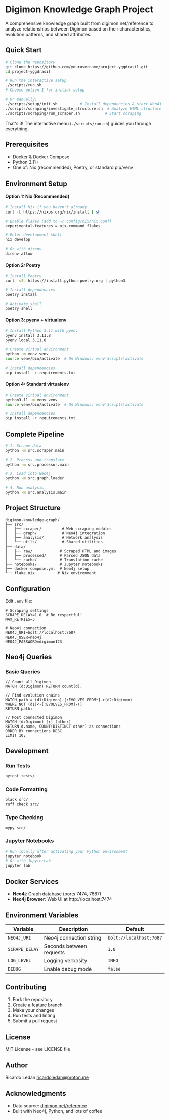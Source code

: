 # Digimon Knowledge Graph Project

A comprehensive knowledge graph built from digimon.net/reference to analyze relationships between Digimon based on their characteristics, evolution patterns, and shared attributes.

## Quick Start

```bash
# Clone the repository
git clone https://github.com/yourusername/project-yggdrasil.git
cd project-yggdrasil

# Run the interactive setup
./scripts/run.sh
# Choose option 1 for initial setup

# Or manually:
./scripts/setup/init.sh          # Install dependencies & start Neo4j
./scripts/scraping/investigate_structure.sh  # Analyze HTML structure
./scripts/scraping/run_scraper.sh           # Start scraping
```

That's it! The interactive menu (`./scripts/run.sh`) guides you through everything.

## Prerequisites

- Docker & Docker Compose
- Python 3.11+
- One of: Nix (recommended), Poetry, or standard pip/venv

## Environment Setup

#### Option 1: Nix (Recommended)
```bash
# Install Nix if you haven't already
curl -L https://nixos.org/nix/install | sh

# Enable flakes (add to ~/.config/nix/nix.conf)
experimental-features = nix-command flakes

# Enter development shell
nix develop

# Or with direnv
direnv allow
```

#### Option 2: Poetry
```bash
# Install Poetry
curl -sSL https://install.python-poetry.org | python3 -

# Install dependencies
poetry install

# Activate shell
poetry shell
```

#### Option 3: pyenv + virtualenv
```bash
# Install Python 3.11 with pyenv
pyenv install 3.11.8
pyenv local 3.11.8

# Create virtual environment
python -m venv venv
source venv/bin/activate  # On Windows: venv\Scripts\activate

# Install dependencies
pip install -r requirements.txt
```

#### Option 4: Standard virtualenv
```bash
# Create virtual environment
python3.11 -m venv venv
source venv/bin/activate  # On Windows: venv\Scripts\activate

# Install dependencies
pip install -r requirements.txt
```

## Complete Pipeline

```bash
# 1. Scrape data
python -m src.scraper.main

# 2. Process and translate
python -m src.processor.main

# 3. Load into Neo4j
python -m src.graph.loader

# 4. Run analysis
python -m src.analysis.main
```

## Project Structure

```
digimon-knowledge-graph/
├── src/
│   ├── scraper/         # Web scraping modules
│   ├── graph/           # Neo4j integration
│   ├── analysis/        # Network analysis
│   └── utils/           # Shared utilities
├── data/
│   ├── raw/            # Scraped HTML and images
│   ├── processed/      # Parsed JSON data
│   └── cache/          # Translation cache
├── notebooks/          # Jupyter notebooks
├── docker-compose.yml  # Neo4j setup
└── flake.nix          # Nix environment
```

## Configuration

Edit `.env` file:
```env
# Scraping settings
SCRAPE_DELAY=1.0  # Be respectful!
MAX_RETRIES=3

# Neo4j connection
NEO4J_URI=bolt://localhost:7687
NEO4J_USER=neo4j
NEO4J_PASSWORD=digimon123
```

## Neo4j Queries

### Basic Queries
```cypher
// Count all Digimon
MATCH (d:Digimon) RETURN count(d);

// Find evolution chains
MATCH path = (d1:Digimon)-[:EVOLVES_FROM*]->(d2:Digimon)
WHERE NOT (d1)<-[:EVOLVES_FROM]-()
RETURN path;

// Most connected Digimon
MATCH (d:Digimon)-[r]-(other)
RETURN d.name, COUNT(DISTINCT other) as connections
ORDER BY connections DESC
LIMIT 10;
```

## Development

### Run Tests
```bash
pytest tests/
```

### Code Formatting
```bash
black src/
ruff check src/
```

### Type Checking
```bash
mypy src/
```

### Jupyter Notebooks
```bash
# Run locally after activating your Python environment
jupyter notebook
# Or with JupyterLab
jupyter lab
```

## Docker Services

- **Neo4j**: Graph database (ports 7474, 7687)
- **Neo4j Browser**: Web UI at http://localhost:7474

## Environment Variables

| Variable | Description | Default |
|----------|-------------|---------|
| `NEO4J_URI` | Neo4j connection string | `bolt://localhost:7687` |
| `SCRAPE_DELAY` | Seconds between requests | `1.0` |
| `LOG_LEVEL` | Logging verbosity | `INFO` |
| `DEBUG` | Enable debug mode | `false` |

## Contributing

1. Fork the repository
2. Create a feature branch
3. Make your changes
4. Run tests and linting
5. Submit a pull request

## License

MIT License - see LICENSE file

## Author

Ricardo Ledan <ricardoledan@proton.me>

## Acknowledgments

- Data source: [digimon.net/reference](https://digimon.net/reference/)
- Built with Neo4j, Python, and lots of coffee